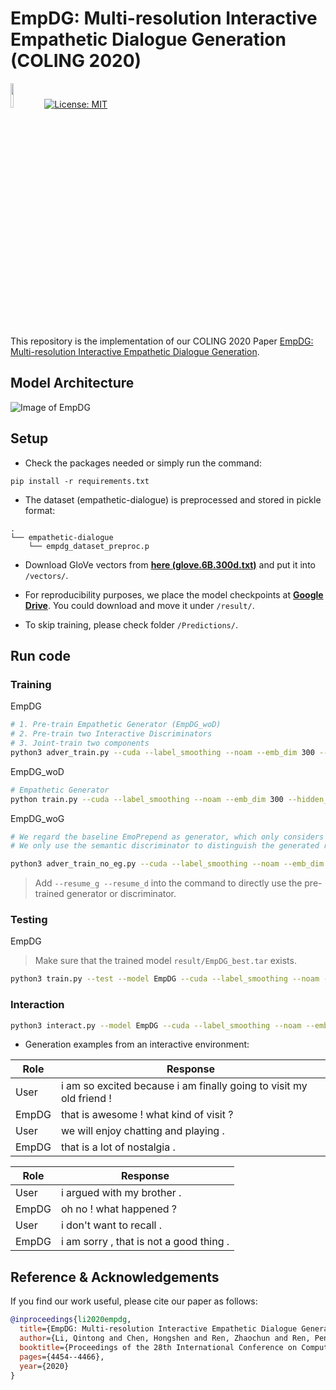 # EmpDG: Multi-resolution Interactive Empathetic Dialogue Generation (COLING 2020)
<img src="plot/pytorch-logo-dark.png" width="10%"> [![License: MIT](https://img.shields.io/badge/License-MIT-yellow.svg)](https://opensource.org/licenses/MIT) 

This repository is the implementation of our COLING 2020 Paper [EmpDG: Multi-resolution Interactive Empathetic Dialogue Generation](http://128.84.4.27/pdf/1911.08698).

## Model Architecture

![Image of EmpDG](fig/empdg.jpg)

## Setup
- Check the packages needed or simply run the command:
```console
pip install -r requirements.txt
```
- The dataset (empathetic-dialogue) is preprocessed and stored in pickle format: 
```
.
└── empathetic-dialogue
    └── empdg_dataset_preproc.p
```
- Download GloVe vectors from [**here (glove.6B.300d.txt)**](http://nlp.stanford.edu/data/glove.6B.zip) and put it into `/vectors/`.

- For reproducibility purposes, we place the model checkpoints at [**Google Drive**](https://drive.google.com/drive/folders/1EIIZ9SFJCE1JavUal39J_NN2WxP5JK6H?usp=sharing). You could download and move it under `/result/`.

- To skip training, please check folder `/Predictions/`.


## Run code

### Training
EmpDG
```bash
# 1. Pre-train Empathetic Generator (EmpDG_woD)
# 2. Pre-train two Interactive Discriminators
# 3. Joint-train two components
python3 adver_train.py --cuda --label_smoothing --noam --emb_dim 300 --rnn_hidden_dim 300 --hidden_dim 300  --hop 1 --heads 2 --emotion_disc --pretrain_emb --model EmpDG --device_id 0 --save_path save/EmpDG/ --d_steps 1 --g_steps 5 --pointer_gen
```

EmpDG_woD
```bash
# Empathetic Generator
python train.py --cuda --label_smoothing --noam --emb_dim 300 --hidden_dim 300 --hop 1 --heads 2 --pretrain_emb --model EmpDG_woD --device_id 0 --save_path save/EmpDG_woD/ --pointer_gen
```
EmpDG_woG
```bash
# We regard the baseline EmoPrepend as generator, which only considers the coarse-grained emotional factor. 
# We only use the semantic discriminator to distinguish the generated responses and the gold ones. 

python3 adver_train_no_eg.py --cuda --label_smoothing --noam --emb_dim 300 --rnn_hidden_dim 300  --hidden_dim 300 --hop 1 --heads 2 --cuda --pretrain_emb --model EmpDG_woG --device_id 0 --save_path save/EmpDG_woG/ --d_steps 1 --g_steps 5 --pointer_gen 
```
> Add `--resume_g --resume_d` into the command to directly use the pre-trained generator or discriminator. 




### Testing
EmpDG
> Make sure that the trained model `result/EmpDG_best.tar` exists.
```bash
python3 train.py --test --model EmpDG --cuda --label_smoothing --noam --emb_dim 300 --rnn_hidden_dim 300 --hidden_dim 300  --hop 1 --heads 2 --pretrain_emb --device_id 0 --save_path save/EmpDG/ --pointer_gen
```

### Interaction
```bash
python3 interact.py --model EmpDG --cuda --label_smoothing --noam --emb_dim 300 --rnn_hidden_dim 300 --hidden_dim 300  --hop 1 --heads 2 --pretrain_emb --device_id 0 --save_path save/EmpDG/ --pointer_gen
```
* Generation examples from an interactive environment:

|Role | Response |
|---------|--------|
|User | i am so excited because i am finally going to visit my old friend ! |
|EmpDG | that is awesome ! what kind of visit ? |
|User | we will enjoy chatting and playing . |
|EmpDG | that is a lot of nostalgia . |


|Role | Response |
|---------|--------|
|User | i argued with my brother . |
|EmpDG | oh no ! what happened ? |
|User | i don't want to recall . |
|EmpDG | i am sorry , that is not a good thing .  |

## Reference & Acknowledgements
If you find our work useful, please cite our paper as follows:

```bibtex
@inproceedings{li2020empdg,
  title={EmpDG: Multi-resolution Interactive Empathetic Dialogue Generation},
  author={Li, Qintong and Chen, Hongshen and Ren, Zhaochun and Ren, Pengjie and Tu, Zhaopeng and Chen, Zhumin},
  booktitle={Proceedings of the 28th International Conference on Computational Linguistics},
  pages={4454--4466},
  year={2020}
}
```













